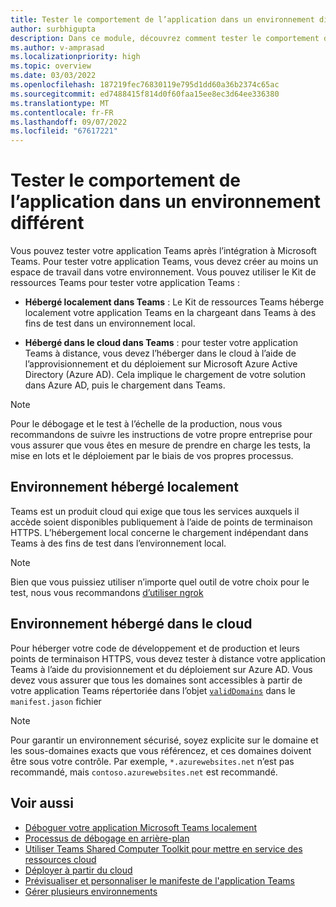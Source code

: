 ```yaml
---
title: Tester le comportement de l’application dans un environnement différent
author: surbhigupta
description: Dans ce module, découvrez comment tester le comportement de l’application dans un environnement différent
ms.author: v-amprasad
ms.localizationpriority: high
ms.topic: overview
ms.date: 03/03/2022
ms.openlocfilehash: 187219fec76830119e795d1dd60a36b2374c65ac
ms.sourcegitcommit: ed7488415f814d0f60faa15ee8ec3d64ee336380
ms.translationtype: MT
ms.contentlocale: fr-FR
ms.lasthandoff: 09/07/2022
ms.locfileid: "67617221"
---
```

# <a name="test-app-behavior-in-different-environment"></a>Tester le comportement de l’application dans un environnement différent

Vous pouvez tester votre application Teams après l’intégration à Microsoft Teams. Pour tester votre application Teams, vous devez créer au moins un espace de travail dans votre environnement. Vous pouvez utiliser le Kit de ressources Teams pour tester votre application Teams :

* **Hébergé localement dans Teams** : Le Kit de ressources Teams héberge localement votre application Teams en la chargeant dans Teams à des fins de test dans un environnement local.

* **Hébergé dans le cloud dans Teams** : pour tester votre application Teams à distance, vous devez l’héberger dans le cloud à l’aide de l’approvisionnement et du déploiement sur Microsoft Azure Active Directory (Azure AD). Cela implique le chargement de votre solution dans Azure AD, puis le chargement dans Teams.

> [!NOTE]
> Pour le débogage et le test à l’échelle de la production, nous vous recommandons de suivre les instructions de votre propre entreprise pour vous assurer que vous êtes en mesure de prendre en charge les tests, la mise en lots et le déploiement par le biais de vos propres processus.

## <a name="locally-hosted-environment"></a>Environnement hébergé localement

Teams est un produit cloud qui exige que tous les services auxquels il accède soient disponibles publiquement à l’aide de points de terminaison HTTPS. L’hébergement local concerne le chargement indépendant dans Teams à des fins de test dans l’environnement local.

> [!NOTE]
> Bien que vous puissiez utiliser n’importe quel outil de votre choix pour le test, nous vous recommandons [d’utiliser ngrok](https://ngrok.com/download)

## <a name="cloud-hosted-environment"></a>Environnement hébergé dans le cloud

Pour héberger votre code de développement et de production et leurs points de terminaison HTTPS, vous devez tester à distance votre application Teams à l’aide du provisionnement et du déploiement sur Azure AD. Vous devez vous assurer que tous les domaines sont accessibles à partir de votre application Teams répertoriée dans l’objet [`validDomains`](~/resources/schema/manifest-schema.md#validdomains) dans le `manifest.jason` fichier

> [!NOTE]
> Pour garantir un environnement sécurisé, soyez explicite sur le domaine et les sous-domaines exacts que vous référencez, et ces domaines doivent être sous votre contrôle. Par exemple, `*.azurewebsites.net` n’est pas recommandé, mais `contoso.azurewebsites.net` est recommandé.

## <a name="see-also"></a>Voir aussi

* [Déboguer votre application Microsoft Teams localement](debug-local.md)
* [Processus de débogage en arrière-plan](debug-background-process.md)
* [Utiliser Teams Shared Computer Toolkit pour mettre en service des ressources cloud](provision.md)
* [Déployer à partir du cloud](deploy.md)
* [Prévisualiser et personnaliser le manifeste de l'application Teams](TeamsFx-preview-and-customize-app-manifest.md)
* [Gérer plusieurs environnements](TeamsFx-multi-env.md)
